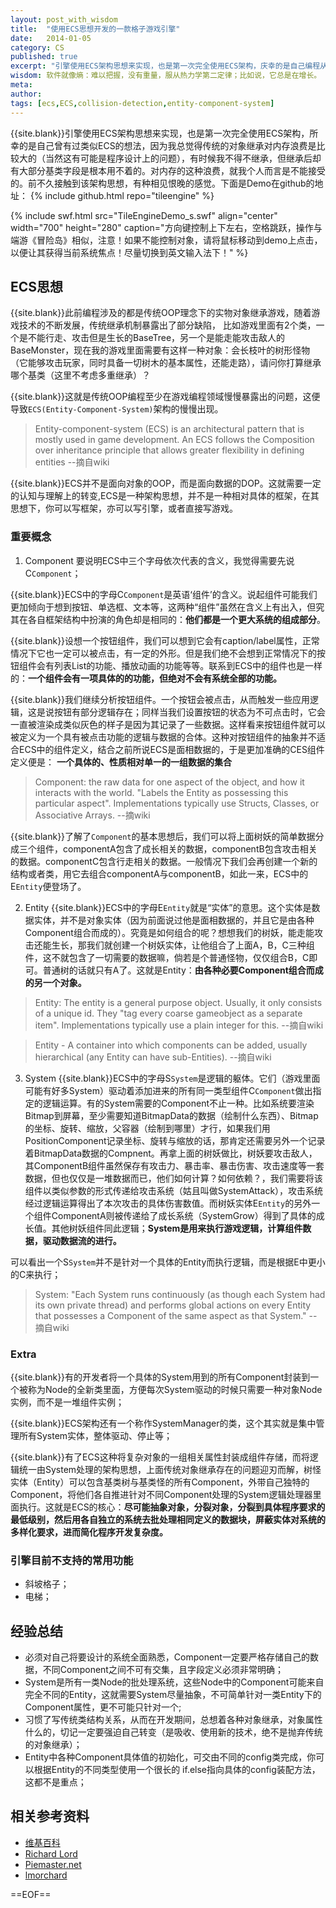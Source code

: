 ```yaml
---
layout: post_with_wisdom
title:  "使用ECS思想开发的一款格子游戏引擎"
date:   2014-01-05
category: CS
published: true
excerpt: "引擎使用ECS架构思想来实现，也是第一次完全使用ECS架构，庆幸的是自己编程从来就有类似ECS的思想。因为我总觉得传统的对象继承对内存浪费是比较大的（当然这有可能是程序设计上的问题），有时候我不得不继承，但继承后却有大部分祖宗字段是根本用不着的。对内存的这种浪费，就我个人而言是不能接受的。"
wisdom: 软件就像熵：难以把握，没有重量，服从热力学第二定律；比如说，它总是在增长。 —— 诺曼·奥古斯丁（ Norman Augustine），洛克希德马丁公司前总裁
meta: 
author: 
tags: [ecs,ECS,collision-detection,entity-component-system]
---
```


{{site.blank}}引擎使用ECS架构思想来实现，也是第一次完全使用ECS架构，所幸的是自己曾有过类似ECS的想法，因为我总觉得传统的对象继承对内存浪费是比较大的（当然这有可能是程序设计上的问题），有时候我不得不继承，但继承后却有大部分基类字段是根本用不着的。对内存的这种浪费，就我个人而言是不能接受的。前不久接触到该架构思想，有种相见恨晚的感觉。下面是Demo在github的地址：
{% include github.html repo="tileengine" %}

{% include swf.html src="TileEngineDemo_s.swf" align="center" width="700" height="280" caption="方向键控制上下左右，空格跳跃，操作与端游《冒险岛》相似，注意！如果不能控制对象，请将鼠标移动到demo上点击，以便让其获得当前系统焦点！尽量切换到英文输入法下！" %}


## ECS思想

{{site.blank}}此前编程涉及的都是传统OOP理念下的实物对象继承游戏，随着游戏技术的不断发展，传统继承机制暴露出了部分缺陷，
比如游戏里面有2个类，一个是不能行走、攻击但是生长的BaseTree，另一个是能走能攻击敌人的BaseMonster，现在我的游戏里面需要有这样一种对象：会长枝叶的树形怪物（它能够攻击玩家，同时具备一切树木的基本属性，还能走路），请问你打算继承哪个基类（这里不考虑多重继承）？

{{site.blank}}这就是传统OOP编程至少在游戏编程领域慢慢暴露出的问题，这便导致`ECS(Entity-Component-System)`架构的慢慢出现。

> Entity-component-system (ECS) is an architectural pattern that is mostly used in game development. An ECS follows the Composition over inheritance principle that allows greater flexibility in defining entities  --摘自wiki

{{site.blank}}ECS并不是面向对象的OOP，而是面向数据的DOP。这就需要一定的认知与理解上的转变,ECS是一种架构思想，并不是一种相对具体的框架，在其思想下，你可以写框架，亦可以写引擎，或者直接写游戏。


### 重要概念

1. Component
要说明ECS中三个字母依次代表的含义，我觉得需要先说C`Component`；

{{site.blank}}ECS中的字母C`Component`是英语‘组件’的含义。说起组件可能我们更加倾向于想到按钮、单选框、文本等，这两种“组件”虽然在含义上有出入，但究其在各自框架结构中扮演的角色却是相同的：**他们都是一个更大系统的组成部分**。

{{site.blank}}设想一个按钮组件，我们可以想到它会有caption/label属性，正常情况下它也一定可以被点击，有一定的外形。但是我们绝不会想到正常情况下的按钮组件会有列表List的功能、播放动画的功能等等。联系到ECS中的组件也是一样的：**一个组件会有一项具体的的功能，但绝对不会有系统全部的功能。**

{{site.blank}}我们继续分析按钮组件。一个按钮会被点击，从而触发一些应用逻辑，这是说按钮有部分逻辑存在；同样当我们设置按钮的状态为不可点击时，它会一直被渲染成类似灰色的样子是因为其记录了一些数据。这样看来按钮组件就可以被定义为一个具有被点击功能的逻辑与数据的合体。这种对按钮组件的抽象并不适合ECS中的组件定义，结合之前所说ECS是面相数据的，于是更加准确的CES组件定义便是：
**一个具体的、性质相对单一的一组数据的集合**

> Component: the raw data for one aspect of the object, and how it interacts with the world. "Labels the Entity as possessing this particular aspect". Implementations typically use Structs, Classes, or Associative Arrays.  --摘wiki

{{site.blank}}了解了`Component`的基本思想后，我们可以将上面树妖的简单数据分成三个组件，componentA包含了成长相关的数据，componentB包含攻击相关的数据。componentC包含行走相关的数据。一般情况下我们会再创建一个新的结构或者类，用它去组合componentA与componentB，如此一来，ECS中的E`Entity`便登场了。

2. Entity
{{site.blank}}ECS中的字母E`Entity`就是“实体”的意思。这个实体是数据实体，并不是对象实体（因为前面说过他是面相数据的，并且它是由各种Component组合而成的）。究竟是如何组合的呢？想想我们的树妖，能走能攻击还能生长，那我们就创建一个树妖实体，让他组合了上面A，B，C三种组件，这不就包含了一切需要的数据嘛，倘若是个普通怪物，仅仅组合B，C即可。普通树的话就只有A了。这就是Entity：**由各种必要Component组合而成的另一个对象。**

> Entity: The entity is a general purpose object. Usually, it only consists of a unique id. They "tag every coarse gameobject as a separate item". Implementations typically use a plain integer for this.  --摘自wiki

> Entity - A container into which components can be added, usually hierarchical (any Entity can have sub-Entities).  --摘自wiki

3. System
{{site.blank}}ECS中的字母S`System`是逻辑的躯体。它们（游戏里面可能有好多System）驱动着添加进来的所有同一类型组件C`Component`做出指定的逻辑运算。有的System需要的Component不止一种。比如系统要渲染Bitmap到屏幕，至少需要知道BitmapData的数据（绘制什么东西）、Bitmap的坐标、旋转、缩放，父容器（绘制到哪里）才行，如果我们用PositionComponent记录坐标、旋转与缩放的话，那肯定还需要另外一个记录着BitmapData数据的Compnent。再拿上面的树妖做比，树妖要攻击敌人，其ComponentB组件虽然保存有攻击力、暴击率、暴击伤害、攻击速度等一套数据，但也仅仅是一堆数据而已，他们如何计算？如何依赖？，我们需要将该组件以类似参数的形式传递给攻击系统（姑且叫做SystemAttack），攻击系统经过逻辑运算得出了本次攻击的具体伤害数值。而树妖实体E`Entity`的另外一个组件ComponentA则被传递给了成长系统（SystemGrow）得到了具体的成长值。其他树妖组件同此逻辑；**System是用来执行游戏逻辑，计算组件数据，驱动数据流的进行。**

可以看出一个S`System`并不是针对一个具体的Entity而执行逻辑，而是根据E中更小的C来执行；

> System: "Each System runs continuously (as though each System had its own private thread) and performs global actions on every Entity that possesses a Component of the same aspect as that System."  --摘自wiki

### Extra
{{site.blank}}有的开发者将一个具体的System用到的所有Component封装到一个被称为Node的全新类里面，方便每次System驱动的时候只需要一种对象Node实例，而不是一堆组件实例；

{{site.blank}}ECS架构还有一个称作SystemManager的类，这个其实就是集中管理所有System实体，整体驱动、停止等；

{{site.blank}}有了ECS这种将复杂对象的一组相关属性封装成组件存储，而将逻辑统一由System处理的架构思想，上面传统对象继承存在的问题迎刃而解，树怪实体（Entity）可以包含基类树与基类怪的所有Component，外带自己独特的Component，将他们各自推进针对不同Component处理的System逻辑处理器里面执行。这就是ECS的核心：**尽可能抽象对象，分裂对象，分裂到具体程序要求的最低级别，然后用各自独立的系统去批处理相同定义的数据块，屏蔽实体对系统的多样化要求，进而简化程序开发复杂度。**

### 引擎目前不支持的常用功能

* 斜坡格子；
* 电梯；

## 经验总结

* 必须对自己将要设计的系统全面熟悉，Component一定要严格存储自己的数据，不同Component之间不可有交集，且字段定义必须非常明确；
* System是所有一类Node的批处理系统，这些Node中的Component可能来自完全不同的Entity，这就需要System尽量抽象，不可简单针对一类Entity下的Component属性，更不可能只针对一个;
* 习惯了写传统类结构关系，从而在开发期间，总想着各种对象继承，对象属性什么的，切记一定要强迫自己转变（是吸收、使用新的技术，绝不是抛弃传统的对象继承）；
* Entity中各种Component具体值的初始化，可交由不同的config类完成，你可以根据Entity的不同类型使用一个很长的 if.else指向具体的config装配方法，这都不是重点；


## 相关参考资料

- [维基百科][1]
- [Richard Lord][2]
- [Piemaster.net][3]
- [lmorchard][4]


==EOF==


[1]:http://en.wikipedia.org/wiki/Entity_component_system
[2]:http://www.richardlord.net/blog/what-is-an-entity-framework
[3]:http://piemaster.net/2011/07/entity-component-primer/
[4]:http://blog.lmorchard.com/2013/11/27/entity-component-system 

